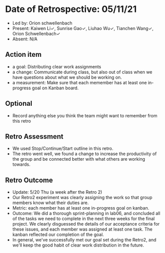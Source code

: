 # Date of Retrospective: 05/11/21

* Led by: Orion schwellenbach
* Present: Kaiwen Li✓, Sunrise Gao✓, Liuhao Wu✓, Tianchen Wang✓, Orion Schwellenbach✓
* Absent: N/A

## Action item

* a goal: Distributing clear work assignments
* a change: Communicate during class, but also out of class when we have questions about what we should be working on.
* a measurement: Make sure that each memember has at least one in-progress goal on Kanban board.

## Optional

* Record anything else you think the team might want to remember from this retro

## Retro Assessment

* We used Stop/Continue/Start outline in this retro.
* The retro went well, we found a change to increase the productivity of the group and be connected better with what others are working towards.

## Retro Outcome
* Update: 5/20 Thu (a week after the Retro 2)
* Our Retro2 experiment was clearly assigning the work so that group members know what their duties are.
* Metric: each member has at least one in-progress goal on kanban.
* Outcome: We did a thorough sprint-planning in lab06, and concluded all of the tasks we need to complete in the next three weeks for the final project. We clearly disguessed the details of our acceptance criteria for these issues, and each member was assigned at least one task. The kanban reflected our completion of the goal.
* In general, we've successfully met our goal set during the Retro2, and we'll keep the good habit of clear work distribution in the future.
